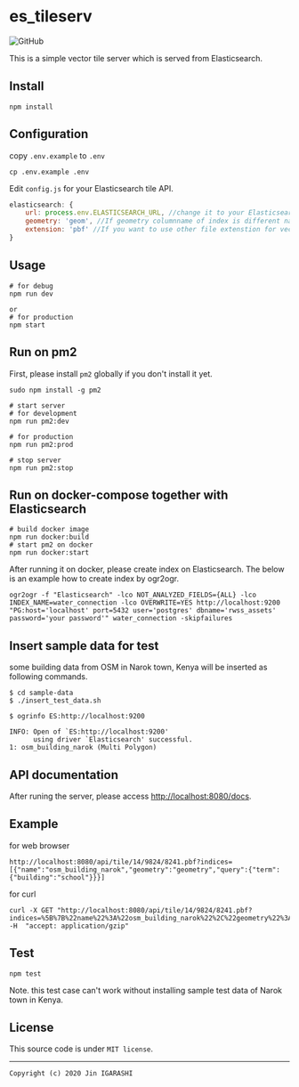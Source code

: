# es_tileserv
![GitHub](https://img.shields.io/github/license/JinIgarashi/es_tileserv)

This is a simple vector tile server which is served from Elasticsearch.

## Install

```
npm install
```

## Configuration
copy `.env.example` to `.env`
```
cp .env.example .env
```

Edit `config.js` for your Elasticsearch tile API.

```js
elasticsearch: {
    url: process.env.ELASTICSEARCH_URL, //change it to your Elasticsearch URL
    geometry: 'geom', //If geometry columnname of index is different name from 'geom', please specify here.
    extension: 'pbf' //If you want to use other file extenstion for vector tiles except 'pbf', please speficy here.
}
```

## Usage

```
# for debug
npm run dev

or
# for production
npm start
```

## Run on pm2
First, please install `pm2` globally if you don't install it yet.
```
sudo npm install -g pm2
```

```
# start server
# for development
npm run pm2:dev

# for production
npm run pm2:prod

# stop server
npm run pm2:stop
```

## Run on docker-compose together with Elasticsearch

```
# build docker image
npm run docker:build
# start pm2 on docker
npm run docker:start
```

After running it on docker, please create index on Elasticsearch. The below is an example how to create index by ogr2ogr.

```
ogr2ogr -f "Elasticsearch" -lco NOT_ANALYZED_FIELDS={ALL} -lco INDEX_NAME=water_connection -lco OVERWRITE=YES http://localhost:9200 "PG:host='localhost' port=5432 user='postgres' dbname='rwss_assets' password='your password'" water_connection -skipfailures
```

## Insert sample data for test
some building data from OSM in Narok town, Kenya will be inserted as following commands.

```
$ cd sample-data
$ ./insert_test_data.sh

$ ogrinfo ES:http://localhost:9200

INFO: Open of `ES:http://localhost:9200'
      using driver `Elasticsearch' successful.
1: osm_building_narok (Multi Polygon)
```

## API documentation

After runing the server, please access [http://localhost:8080/docs](http://localhost:8080/docs).

## Example
for web browser
```
http://localhost:8080/api/tile/14/9824/8241.pbf?indices=[{"name":"osm_building_narok","geometry":"geometry","query":{"term":{"building":"school"}}}]
```

for curl
```
curl -X GET "http://localhost:8080/api/tile/14/9824/8241.pbf?indices=%5B%7B%22name%22%3A%22osm_building_narok%22%2C%22geometry%22%3A%22geometry%22%2C%22query%22%3A%7B%22term%22%3A%7B%22building%22%3A%22school%22%7D%7D%7D%5D" -H  "accept: application/gzip"
```

## Test

```
npm test
```

Note. this test case can't work without installing sample test data of Narok town in Kenya.

## License

This source code is under `MIT license`.

---
`Copyright (c) 2020 Jin IGARASHI`
